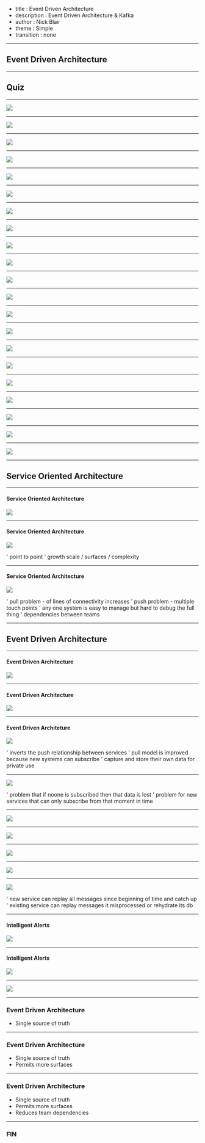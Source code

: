 - title : Event Driven Architecture
- description : Event Driven Architecture & Kafka
- author : Nick Blair
- theme : Simple
- transition : none

***

## Event Driven Architecture

***

## Quiz

---

![](images/quiz/eb.png)

---

![](images/quiz/eb_a.png)

---

![](images/quiz/rs.png)

---

![](images/quiz/rs_a.png)

---

![](images/quiz/sf1.png)

---

![](images/quiz/sf2.png)

---

![](images/quiz/sf_a.png)

---

![](images/quiz/p.png)

---

![](images/quiz/p_a.png)

---

![](images/quiz/e.png)

---

![](images/quiz/e_a.png)

---

![](images/quiz/js.png)

---

![](images/quiz/js_a.png)

---

![](images/quiz/csfs.png)

---

![](images/quiz/csfs_a.png)

---

![](images/quiz/g.png)

---

![](images/quiz/g_a.png)

---

![](images/quiz/gh.png)

---

![](images/quiz/gh_a.png)

---

![](images/quiz/k.png)

---

![](images/quiz/k_a.png)

***

## Service Oriented Architecture

---

#### Service Oriented Architecture

![](images/soa/manageable.png)

---

#### Service Oriented Architecture

![](images/soa/manageable2.png)

' point to point
' growth scale / surfaces / complexity

---

#### Service Oriented Architecture

![](images/soa/unmanageable.png)

' pull problem - of lines of connectivity increases
' push problem - multiple touch points
' any one system is easy to manage but hard to debug the full thing
' dependencies between teams

---

## Event Driven Architecture

---

#### Event Driven Architecture

![](images/eda/broker.png)

---

#### Event Driven Architecture

![](images/eda/brokericon.png)

---
#### Event Driven Architeture

![](images/eda/pull.png)

' inverts the push relationship between services
' pull model is improved because new systems can subscribe
' capture and store their own data for private use

---

![](images/eda/tree.png)

' problem that if noone is subscribed then that data is lost
' problem for new services that can only subscribe from that moment in time

---

![](images/eda/nosubscribers.png)

---

![](images/eda/venn1.png)

---

![](images/eda/venn2.png)

---

![](images/eda/venn3.png)

---

![](images/eda/commitlog.png)

' new service can replay all messages since beginning of time and catch up
' existing service can replay messages it misprocessed or rehydrate its db

---

#### Intelligent Alerts

![](images/eda/alerts.png)

---

#### Intelligent Alerts

![](images/eda/alerts_plus.png)

---

![](images/eda/arch.png)

---

### Event Driven Architecture

- Single source of truth

---

### Event Driven Architecture

- Single source of truth
- Permits more surfaces

---

### Event Driven Architecture

- Single source of truth
- Permits more surfaces
- Reduces team dependencies

---

### FIN